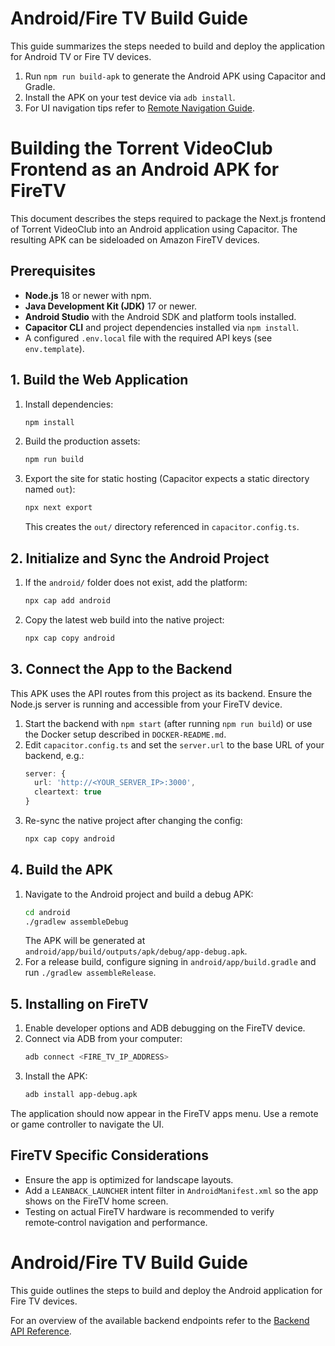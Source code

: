 # Android/Fire TV Build Guide

This guide summarizes the steps needed to build and deploy the application for Android TV or Fire TV devices.

1. Run `npm run build-apk` to generate the Android APK using Capacitor and Gradle.
2. Install the APK on your test device via `adb install`.
3. For UI navigation tips refer to [Remote Navigation Guide](./remote-navigation.md).

# Building the Torrent VideoClub Frontend as an Android APK for FireTV

This document describes the steps required to package the Next.js frontend of Torrent VideoClub into an Android application using Capacitor. The resulting APK can be sideloaded on Amazon FireTV devices.

## Prerequisites

- **Node.js** 18 or newer with npm.
- **Java Development Kit (JDK)** 17 or newer.
- **Android Studio** with the Android SDK and platform tools installed.
- **Capacitor CLI** and project dependencies installed via `npm install`.
- A configured `.env.local` file with the required API keys (see `env.template`).

## 1. Build the Web Application

1. Install dependencies:
   ```bash
   npm install
   ```
2. Build the production assets:
   ```bash
   npm run build
   ```
3. Export the site for static hosting (Capacitor expects a static directory named `out`):
   ```bash
   npx next export
   ```
   This creates the `out/` directory referenced in `capacitor.config.ts`.

## 2. Initialize and Sync the Android Project

1. If the `android/` folder does not exist, add the platform:
   ```bash
   npx cap add android
   ```
2. Copy the latest web build into the native project:
   ```bash
   npx cap copy android
   ```

## 3. Connect the App to the Backend

This APK uses the API routes from this project as its backend. Ensure the Node.js
server is running and accessible from your FireTV device.

1. Start the backend with `npm start` (after running `npm run build`) or use the
   Docker setup described in `DOCKER-README.md`.
2. Edit `capacitor.config.ts` and set the `server.url` to the base URL of your
   backend, e.g.:
   ```ts
   server: {
     url: 'http://<YOUR_SERVER_IP>:3000',
     cleartext: true
   }
   ```
3. Re-sync the native project after changing the config:
   ```bash
   npx cap copy android
   ```

## 4. Build the APK

1. Navigate to the Android project and build a debug APK:
   ```bash
   cd android
   ./gradlew assembleDebug
   ```
   The APK will be generated at `android/app/build/outputs/apk/debug/app-debug.apk`.
2. For a release build, configure signing in `android/app/build.gradle` and run `./gradlew assembleRelease`.

## 5. Installing on FireTV

1. Enable developer options and ADB debugging on the FireTV device.
2. Connect via ADB from your computer:
   ```bash
   adb connect <FIRE_TV_IP_ADDRESS>
   ```
3. Install the APK:
   ```bash
   adb install app-debug.apk
   ```

The application should now appear in the FireTV apps menu. Use a remote or game controller to navigate the UI.

## FireTV Specific Considerations

- Ensure the app is optimized for landscape layouts.
- Add a `LEANBACK_LAUNCHER` intent filter in `AndroidManifest.xml` so the app shows on the FireTV home screen.
- Testing on actual FireTV hardware is recommended to verify remote‑control navigation and performance.

# Android/Fire TV Build Guide

This guide outlines the steps to build and deploy the Android application for Fire TV devices.

For an overview of the available backend endpoints refer to the [Backend API Reference](backend-api-reference.md).

